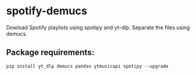 # spotify-demucs
Dowload Spotify playlists using spotipy and yt-dlp. Separate the files using demucs.
## Package requirements:

    pip install yt_dlp demucs pandas ytmusicapi spotipy --upgrade
